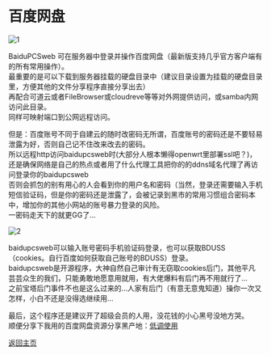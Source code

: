 # 百度网盘

![1](https://user-images.githubusercontent.com/73426989/150644207-d2cec491-a0c4-44db-af66-e95b7f16faeb.png)             

BaiduPCSweb 可在服务器中登录并操作百度网盘（最新版支持几乎官方客户端有的所有常用操作）。            
最重要的是可以下载到服务器挂载的硬盘目录中（建议目录设置为挂载的硬盘目录里，方便其他的文件分享程序直接分享出去）             
再配合可道云或者FileBrowser或cloudreve等等对外网提供访问，或samba内网访问此目录。            
同样可映射端口到公网远程访问。                      

但是：百度账号不同于自建云的随时改密码无所谓，百度账号的密码还是不要轻易泄露为好，否则自己记不住改来改去的密码。                   
所以远程http访问baidupcsweb时(大部分人根本懒得openwrt里部署ssl吧？)，还是确保网络是自己的热点或者用了什么代理工具把你的的ddns域名代理了再访问登录你的baidupcsweb      
否则会抓包的别有用心的人会看到你的用户名和密码（当然，登录还需要输入手机短信验证码，但是你的密码还是泄露了，会被记录到黑市的常用习惯组合密码本中，增加你的其他小网站的账号暴力登录的风险。                 
一密码走天下的就更GG了...         

![2](https://user-images.githubusercontent.com/73426989/150644271-24f1ca77-bebb-4698-8ff5-420c403cdb67.jpg)

baidupcsweb可以输入账号密码手机验证码登录，也可以获取BDUSS（cookies。自行百度如何获取自己账号的BDUSS）登录。               
baidupcsweb是开源程序，大神自然自己审计有无窃取cookies后门，其他平凡芸芸众生的我们，只能勇敢地愿意用就用，有大佬爆料有后门再不用就行了...                   
之前宝塔后门事件不也是这么过来的...人家有后门（有意无意鬼知道）操你一次又怎样，小白不还是没得选继续用...           

最后，这个程序还是建议开了超级会员的人用，没花钱的小心黑号没地方哭。                
顺便分享下我用的百度网盘资源分享黑产地：[低调使用](https://t.me/joinchat/AAAAAEhkwtQjONQXe--Z8g)         

[返回主页](https://boduoyejieyi666.github.io/whonolikeboduoyejieyi/)                



